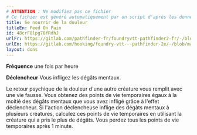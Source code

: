 ```yaml
---
# ATTENTION : Ne modifiez pas ce fichier
# Ce fichier est généré automatiquement par un script d'après les données du module Foundry VTT officiel et de sa traduction
title: Se nourrir de la douleur
titleEn: Feed On Pain
id: 48crF8lpg78fRdhJ
urlFr: https://gitlab.com/pathfinder-fr/foundryvtt-pathfinder2-fr/-/blob/master/data/feats/48crF8lpg78fRdhJ.htm
urlEn: https://gitlab.com/hooking/foundry-vtt---pathfinder-2e/-/blob/master/packs/data/feats.db/feed-on-pain.json
layout: dons
---
```

**Fréquence** une fois par heure

**Déclencheur** Vous infligez les dégâts mentaux.

Le retour psychique de la douleur d'une autre créature vous remplit avec une vie fausse. Vous obtenez des points de vie temporaires égaux à la moitié des dégâts mentaux que vous avez infligé grâce à l'effet déclencheur. Si l'action déclencheuse inflige des dégâts mentaux à plusieurs créatures, calculez ces points de vie temporaires en utilisant la créature qui a pris le plus de dégâts. Vous perdez tous les points de vie temporaires après 1 minute.
